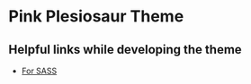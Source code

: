 # Pink Plesiosaur Theme

## Helpful links while developing the theme

- [For SASS](https://github.com/luizdepra/hugo-coder)
